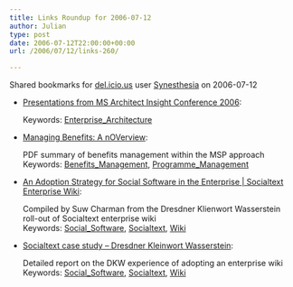 ```yaml
---
title: Links Roundup for 2006-07-12
author: Julian
type: post
date: 2006-07-12T22:00:00+00:00
url: /2006/07/12/links-260/

---
```

Shared bookmarks for [del.icio.us][1] user  [Synesthesia][2] on 2006-07-12

  * [Presentations from MS Architect Insight Conference 2006][3]:
  
       
    Keywords: [Enterprise_Architecture][4]
  * [Managing Benefits: A nOVerview][5]:
  
    PDF summary of benefits management within the MSP approach   
    Keywords: [Benefits_Management][6], [Programme_Management][7]
  * [An Adoption Strategy for Social Software in the Enterprise | Socialtext Enterprise Wiki][8]:
  
    Compiled by Suw Charman from the Dresdner Klienwort Wasserstein roll-out of Socialtext enterprise wiki   
    Keywords: [Social_Software][9], [Socialtext][10], [Wiki][11]
  * [Socialtext case study &#8211; Dresdner Kleinwort Wasserstein][12]:
  
    Detailed report on the DKW experience of adopting an enterprise wiki   
    Keywords: [Social_Software][9], [Socialtext][10], [Wiki][11]

 [1]: http://del.icio.us/
 [2]: http://del.icio.us/synesthesia
 [3]: http://www.microsoft.com/uk/msdn/architecture/architectinsight/download.mspx "http://www.microsoft.com/uk/msdn/architecture/architectinsight/download.mspx"
 [4]: http://del.icio.us/synesthesia/Enterprise_Architecture
 [5]: http://www.ogc.gov.uk/SDToolkit/deliveryteam/briefings/businesschange/ManagingBenefitsV101.pdf "http://www.ogc.gov.uk/SDToolkit/deliveryteam/briefings/businesschange/ManagingBenefitsV101.pdf"
 [6]: http://del.icio.us/synesthesia/Benefits_Management
 [7]: http://del.icio.us/synesthesia/Programme_Management
 [8]: http://www.socialtext.com/node/70 "http://www.socialtext.com/node/70"
 [9]: http://del.icio.us/synesthesia/Social_Software
 [10]: http://del.icio.us/synesthesia/Socialtext
 [11]: http://del.icio.us/synesthesia/Wiki
 [12]: http://www.socialtext.com/node/80 "http://www.socialtext.com/node/80"